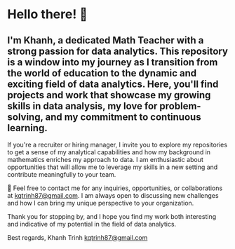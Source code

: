 # Hello there! 👋

## I'm Khanh, a dedicated Math Teacher with a strong passion for data analytics. This repository is a window into my journey as I transition from the world of education to the dynamic and exciting field of data analytics. Here, you'll find projects and work that showcase my growing skills in data analysis, my love for problem-solving, and my commitment to continuous learning.

If you're a recruiter or hiring manager, I invite you to explore my repositories to get a sense of my analytical capabilities and how my background in mathematics enriches my approach to data. I am enthusiastic about opportunities that will allow me to leverage my skills in a new setting and contribute meaningfully to your team.

📧 Feel free to contact me for any inquiries, opportunities, or collaborations at kqtrinh87@gmail.com. I am always open to discussing new challenges and how I can bring my unique perspective to your organization.

Thank you for stopping by, and I hope you find my work both interesting and indicative of my potential in the field of data analytics.

Best regards,
Khanh Trinh
kqtrinh87@gmail.com
